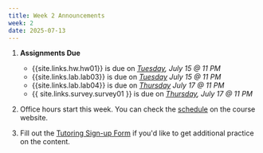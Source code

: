 ```yaml
---
title: Week 2 Announcements
week: 2
date: 2025-07-13
---
```


1. **Assignments Due**
    * {{site.links.hw.hw01}} is due on *<u>Tuesday</u>, July 15 @ 11 PM*
    * {{site.links.lab.lab03}} is due on *<u>Tuesday</u> July 15 @ 11 PM*
    * {{site.links.lab.lab04}} is due on *<u>Thursday</u> July 17 @ 11 PM*
    * {{ site.links.survey.survey01 }}  is due on *<u>Thursday</u>, July 17 @ 11 PM*

2. Office hours start this week. You can check the [schedule](https://data6.org/su25/schedule/) on the course website.

3. Fill out the [Tutoring Sign-up Form](https://forms.gle/NurKEQsHbTqfLb6o9) if you'd like to get additional practice on the content.